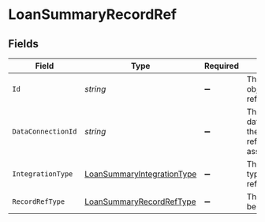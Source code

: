 # LoanSummaryRecordRef


## Fields

| Field                                                                               | Type                                                                                | Required                                                                            | Description                                                                         |
| ----------------------------------------------------------------------------------- | ----------------------------------------------------------------------------------- | ----------------------------------------------------------------------------------- | ----------------------------------------------------------------------------------- |
| `Id`                                                                                | *string*                                                                            | :heavy_minus_sign:                                                                  | The id of the object being referred to.                                             |
| `DataConnectionId`                                                                  | *string*                                                                            | :heavy_minus_sign:                                                                  | The dataConnectionId the object being referred to is associated with.               |
| `IntegrationType`                                                                   | [LoanSummaryIntegrationType](../../Models/Components/LoanSummaryIntegrationType.md) | :heavy_minus_sign:                                                                  | The integration type begin referred to.                                             |
| `RecordRefType`                                                                     | [LoanSummaryRecordRefType](../../Models/Components/LoanSummaryRecordRefType.md)     | :heavy_minus_sign:                                                                  | The datatype being referred to.                                                     |